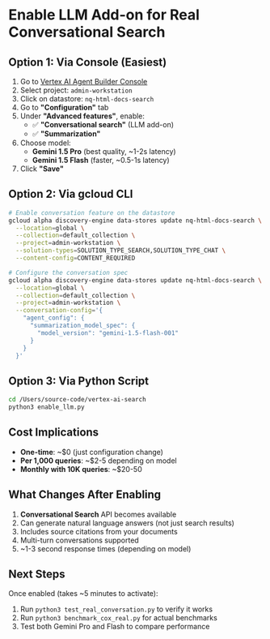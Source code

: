 # Enable LLM Add-on for Real Conversational Search

## Option 1: Via Console (Easiest)

1. Go to [Vertex AI Agent Builder Console](https://console.cloud.google.com/gen-ai/builder/data-stores)
2. Select project: `admin-workstation`
3. Click on datastore: `nq-html-docs-search`
4. Go to **"Configuration"** tab
5. Under **"Advanced features"**, enable:
   - ✅ **"Conversational search"** (LLM add-on)
   - ✅ **"Summarization"**
6. Choose model:
   - **Gemini 1.5 Pro** (best quality, ~1-2s latency)
   - **Gemini 1.5 Flash** (faster, ~0.5-1s latency)
7. Click **"Save"**

## Option 2: Via gcloud CLI

```bash
# Enable conversation feature on the datastore
gcloud alpha discovery-engine data-stores update nq-html-docs-search \
  --location=global \
  --collection=default_collection \
  --project=admin-workstation \
  --solution-types=SOLUTION_TYPE_SEARCH,SOLUTION_TYPE_CHAT \
  --content-config=CONTENT_REQUIRED

# Configure the conversation spec
gcloud alpha discovery-engine data-stores update nq-html-docs-search \
  --location=global \
  --collection=default_collection \
  --project=admin-workstation \
  --conversation-config='{
    "agent_config": {
      "summarization_model_spec": {
        "model_version": "gemini-1.5-flash-001"
      }
    }
  }'
```

## Option 3: Via Python Script

```bash
cd /Users/source-code/vertex-ai-search
python3 enable_llm.py
```

## Cost Implications

- **One-time**: ~$0 (just configuration change)
- **Per 1,000 queries**: ~$2-5 depending on model
- **Monthly with 10K queries**: ~$20-50

## What Changes After Enabling

1. **Conversational Search** API becomes available
2. Can generate natural language answers (not just search results)
3. Includes source citations from your documents
4. Multi-turn conversations supported
5. ~1-3 second response times (depending on model)

## Next Steps

Once enabled (takes ~5 minutes to activate):
1. Run `python3 test_real_conversation.py` to verify it works
2. Run `python3 benchmark_cox_real.py` for actual benchmarks
3. Test both Gemini Pro and Flash to compare performance
